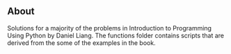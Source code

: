 About
---
Solutions for a majority of the problems in  Introduction to Programming
Using Python by Daniel Liang. The functions folder contains scripts that are
derived from the some of the examples in the book.

